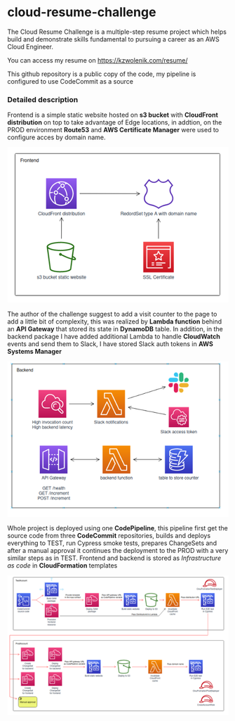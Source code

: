 # cloud-resume-challenge

The Cloud Resume Challenge is a multiple-step resume project which helps 
build and demonstrate skills fundamental to pursuing a career as an AWS Cloud Engineer.

You can access my resume on https://kzwolenik.com/resume/

This github repository is a public copy of the code, my pipeline is configured to use CodeCommit as a source

### Detailed description

Frontend is a simple static website hosted on **s3 bucket** with **CloudFront distribution** 
on top to take advantage of Edge locations, in addtion, on the PROD environment **Route53** 
and **AWS Certificate Manager** were used to configure acces by domain name.

![Frontend diagram](images/frontend_diagram.png)

The author of the challenge suggest to add a visit counter to the page to add a little bit 
of complexity, this was realized by **Lambda function** behind an **API Gateway** that 
stored its state in **DynamoDB** table. In addition, in the backend package I have added
additional Lambda to handle **CloudWatch** events and send them to Slack, I have stored
Slack auth tokens in **AWS Systems Manager**

![Backend diagram](images/backend_diagram.png)

Whole project is deployed using one **CodePipeline**, this pipeline first get the source code
from three **CodeCommit** repositories, builds and 
deploys everything to TEST, run Cypress smoke tests, prepares ChangeSets and after a 
manual approval it continues the deployment to the PROD with a very similar steps 
as in TEST. Frontend and backend is stored as *Infrastructure as code* in **CloudFormation** 
templates

![Pipeline](images/pipeline_diagram.png)
